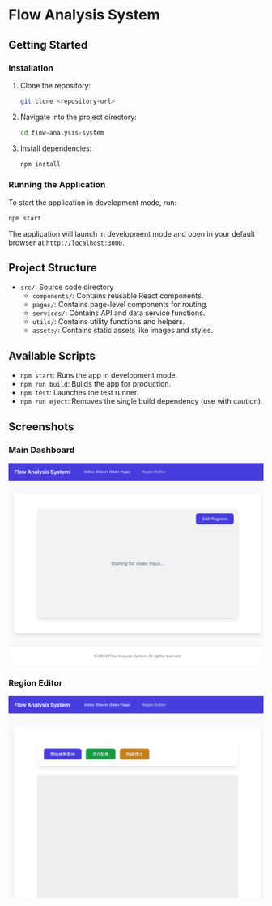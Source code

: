 # Flow Analysis System

## Getting Started

### Installation
1. Clone the repository:
   ```bash
   git clone <repository-url>
   ```
2. Navigate into the project directory:
   ```bash
   cd flow-analysis-system
   ```
3. Install dependencies:
   ```bash
   npm install
   ```

### Running the Application
To start the application in development mode, run:
```bash
npm start
```
The application will launch in development mode and open in your default browser at `http://localhost:3000`.

## Project Structure
- `src/`: Source code directory
  - `components/`: Contains reusable React components.
  - `pages/`: Contains page-level components for routing.
  - `services/`: Contains API and data service functions.
  - `utils/`: Contains utility functions and helpers.
  - `assets/`: Contains static assets like images and styles.

## Available Scripts
- `npm start`: Runs the app in development mode.
- `npm run build`: Builds the app for production.
- `npm test`: Launches the test runner.
- `npm run eject`: Removes the single build dependency (use with caution).


## Screenshots
### Main Dashboard
![Main Dashboard](assets/main_page.png)

### Region Editor
![Region Editor](assets/region_editor.png)